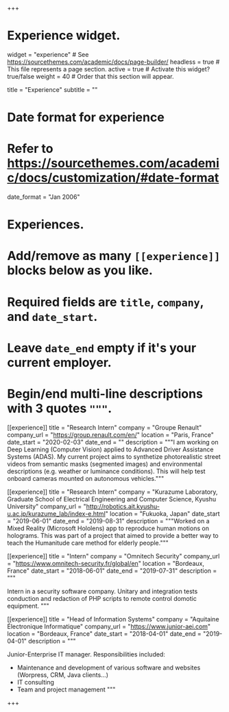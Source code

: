 +++
# Experience widget.
widget = "experience"  # See https://sourcethemes.com/academic/docs/page-builder/
headless = true  # This file represents a page section.
active = true  # Activate this widget? true/false
weight = 40  # Order that this section will appear.

title = "Experience"
subtitle = ""

# Date format for experience
#   Refer to https://sourcethemes.com/academic/docs/customization/#date-format
date_format = "Jan 2006"

# Experiences.
#   Add/remove as many `[[experience]]` blocks below as you like.
#   Required fields are `title`, `company`, and `date_start`.
#   Leave `date_end` empty if it's your current employer.
#   Begin/end multi-line descriptions with 3 quotes `"""`.


[[experience]]
  title = "Research Intern"
  company = "Groupe Renault"
  company_url = "https://group.renault.com/en/"
  location = "Paris, France"
  date_start = "2020-02-03"
  date_end = ""
  description = """I am working on Deep Learning (Computer Vision) applied to Advanced Driver Assistance Systems (ADAS). My current project aims to synthetize photorealistic street videos from semantic masks (segmented images) and environmental descriptions (e.g. weather or luminance conditions). This will help test onboard cameras mounted on autonomous vehicles."""

[[experience]]
  title = "Research Intern"
  company = "Kurazume Laboratory, Graduate School of Electrical Engineering and Computer Science, Kyushu University"
  company_url = "http://robotics.ait.kyushu-u.ac.jp/kurazume_lab/index-e.html"
  location = "Fukuoka, Japan"
  date_start = "2019-06-01"
  date_end = "2019-08-31"
  description = """Worked on a Mixed Reality (Microsoft Hololens) app to reproduce human motions on holograms. This was part of a project that aimed to provide a better way to teach the Humanitude care method for elderly people."""

[[experience]]
  title = "Intern"
  company = "Omnitech Security"
  company_url = "https://www.omnitech-security.fr/global/en"
  location = "Bordeaux, France"
  date_start = "2018-06-01"
  date_end = "2019-07-31"
  description = """

  Intern in a security software company. Unitary and integration tests conduction and redaction of PHP scripts to remote control domotic equipment.
  """

[[experience]]
  title = "Head of Information Systems"
  company = "Aquitaine Électronique Informatique"
  company_url = "https://www.junior-aei.com"
  location = "Bordeaux, France"
  date_start = "2018-04-01"
  date_end = "2019-04-01"
  description = """

  Junior-Enterprise IT manager.
  Responsibilities included:
  
  * Maintenance and development of various software and websites (Worpress, CRM, Java clients...)
  * IT consulting
  * Team and project management
  """

+++
